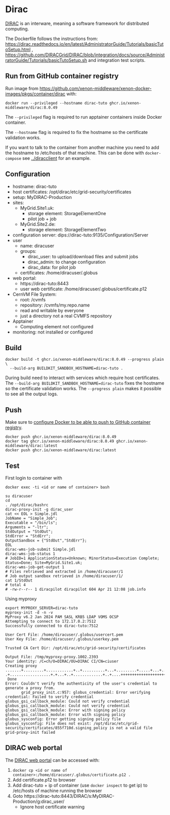 # Dirac

[DIRAC](https://diracgrid.org) is an interware, meaning a software framework for distributed computing.

The Dockerfile follows the instructions from:
https://dirac.readthedocs.io/en/latest/AdministratorGuide/Tutorials/basicTutoSetup.html
,
https://github.com/DIRACGrid/DIRAC/blob/integration/docs/source/AdministratorGuide/Tutorials/basicTutoSetup.sh
and integration test scripts.

## Run from GitHub container registry

Run image from https://github.com/xenon-middleware/xenon-docker-images/pkgs/container/dirac with:

```shell
docker run --privileged --hostname dirac-tuto ghcr.io/xenon-middleware/dirac:8.0.49
```
The `--privileged` flag is required to run apptainer containers inside Docker container.

The `--hostname` flag is required to fix the hostname so the certificate validation works. 

If you want to talk to the container from another machine you need to add the hostname to /etc/hosts of that machine.
This can be done with `docker-compose` see [../diracclient](diracclient/README.md) for an example.

## Configuration

* hostname: dirac-tuto
* host certificates: /opt/dirac/etc/grid-security/certificates
* setup: MyDIRAC-Production
* sites:
  * MyGrid.Site1.uk: 
    * storage element: StorageElementOne
    * pilot job + job
  * MyGrid.Site2.de: 
    * storage element: StorageElementTwo
* configuration server: dips://dirac-tuto:9135/Configuration/Server
* user 
  * name: diracuser
  * groups:
    * dirac_user: to upload/download files and submit jobs
    * dirac_admin: to change configuration
    * dirac_data: for pilot job
  * certificates: /home/diracuser/.globus
* web portal:
  * https://dirac-tuto:8443
  * user web certificate: /home/diracuser/.globus/certificate.p12
* CernVM File System:
  * root: /cvmfs
  * repository: /cvmfs/my.repo.name
  * read and writable by everyone
  * just a directory not a real CVMFS repository
* Apptainer
  * Computing element not configured
* monitoring: not installed or configured

## Build

```shell
docker build -t ghcr.io/xenon-middleware/dirac:8.0.49 --progress plain \
  --build-arg BUILDKIT_SANDBOX_HOSTNAME=dirac-tuto .
```
During build need to interact with services which require host certificates. 
The `--build-arg BUILDKIT_SANDBOX_HOSTNAME=dirac-tuto` fixes the hostname so the certificate validation works.
The `--progress plain` makes it possible to see all the output logs.

## Push

Make sure to [configure Docker to be able to push to GitHub container registry](https://docs.github.com/en/packages/working-with-a-github-packages-registry/working-with-the-container-registry#authenticating-to-the-container-registry).

```shell
docker push ghcr.io/xenon-middleware/dirac:8.0.49
docker tag ghcr.io/xenon-middleware/dirac:8.0.49 ghcr.io/xenon-middleware/dirac:latest
docker push ghcr.io/xenon-middleware/dirac:latest
```

## Test

First login to container with

```shell
docker exec -ti <id or name of container> bash
```

```shell
su diracuser
cd
. /opt/dirac/bashrc
dirac-proxy-init -g dirac_user
cat << EOL > Simple.jdl
JobName = "Simple_Job";
Executable = "/bin/ls";
Arguments = "-ltr";
StdOutput = "StdOut";
StdError = "StdErr";
OutputSandbox = {"StdOut","StdErr"};
EOL
dirac-wms-job-submit Simple.jdl
dirac-wms-job-status 1
# JobID=1 ApplicationStatus=Unknown; MinorStatus=Execution Complete; Status=Done; Site=MyGrid.Site1.uk;
dirac-wms-job-get-output 1
# Files retrieved and extracted in /home/diracuser/1
# Job output sandbox retrieved in /home/diracuser/1/
cat 1/StdOut
# total 4
# -rw-r--r-- 1 diracpilot diracpilot 604 Apr 21 12:08 job.info
```

Using myproxy

```
export MYPROXY_SERVER=dirac-tuto
myproxy-init -d -n -v
MyProxy v6.2 Jan 2024 PAM SASL KRB5 LDAP VOMS OCSP
Attempting to connect to 172.17.0.2:7512 
Successfully connected to dirac-tuto:7512 

User Cert File: /home/diracuser/.globus/usercert.pem
User Key File: /home/diracuser/.globus/userkey.pem

Trusted CA Cert Dir: /opt/dirac/etc/grid-security/certificates

Output File: /tmp/myproxy-proxy.1002.2393
Your identity: /C=ch/O=DIRAC/OU=DIRAC CI/CN=ciuser
Creating proxy .......+.........+............+..+..........+...+.........+.....+...+...+....+......+.....+...+......+....+..+.......+..+...+..........+.....+......+.+...........+....+...+.....+......+................+..............+....+..+.............+..+...+.+..+....+.....+..........+.........+..+.......+..+++++++++++++++++++++++++++++++++++++++*.....+.+..+...+++++++++++++++++++++++++++++++++++++++*...+......++++++
.+..................+.+...+..+.............+..+....+++++++++++++++++++++++++++++++++++++++*.+...+.+..+...+.........+...+...+.......+++++++++++++++++++++++++++++++++++++++*....+..+..........+.................+......+.......+..+......+....+...............+......+.....+.........+.+......+.....++++++
 Done
Error: Couldn't verify the authenticity of the user's credential to generate a proxy from.
       grid_proxy_init.c:957: globus_credential: Error verifying credential: Failed to verify credential
globus_gsi_callback_module: Could not verify credential
globus_gsi_callback_module: Could not verify credential
globus_gsi_callback_module: Error with signing policy
globus_gsi_callback_module: Error with signing policy
globus_sysconfig: Error getting signing policy file
globus_sysconfig: File does not exist: /opt/dirac/etc/grid-security/certificates/855f710d.signing_policy is not a valid file
grid-proxy-init failed
```

## DIRAC web portal

The [DIRAC web portal](https://dirac.readthedocs.io/en/latest/UserGuide/WebPortalReference/Overview/index.html) can be accessed with:

1. `docker cp <id or name of container>:/home/diracuser/.globus/certificate.p12 .`
2. Add certificate.p12 to browser
3. Add dirac-tuto + ip of container (use `docker inspect` to get ip) to /etc/hosts of machine running the browser
4. Goto https://dirac-tuto:8443/DIRAC/s:MyDIRAC-Production/g:dirac_user/
   * Ignore host certificate warning